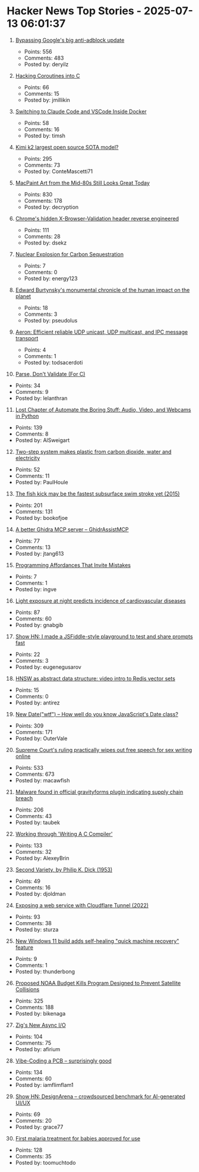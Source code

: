 # Hacker News Top Stories - 2025-07-13 06:01:37

1. [Bypassing Google's big anti-adblock update](https://0x44.xyz/blog/web-request-blocking/)
   - Points: 556
   - Comments: 483
   - Posted by: deryilz

2. [Hacking Coroutines into C](https://wiomoc.de/misc/posts/hacking_coroutines_into_c.html)
   - Points: 66
   - Comments: 15
   - Posted by: jmillikin

3. [Switching to Claude Code and VSCode Inside Docker](https://timsh.org/claude-inside-docker/)
   - Points: 58
   - Comments: 16
   - Posted by: timsh

4. [Kimi k2 largest open source SOTA model?](https://github.com/MoonshotAI/Kimi-K2)
   - Points: 295
   - Comments: 73
   - Posted by: ConteMascetti71

5. [MacPaint Art from the Mid-80s Still Looks Great Today](https://blog.decryption.net.au/posts/macpaint.html)
   - Points: 830
   - Comments: 178
   - Posted by: decryption

6. [Chrome's hidden X-Browser-Validation header reverse engineered](https://github.com/dsekz/chrome-x-browser-validation-header)
   - Points: 111
   - Comments: 28
   - Posted by: dsekz

7. [Nuclear Explosion for Carbon Sequestration](https://arxiv.org/abs/2501.06623)
   - Points: 7
   - Comments: 0
   - Posted by: energy123

8. [Edward Burtynsky's monumental chronicle of the human impact on the planet](https://www.newyorker.com/culture/photo-booth/earths-poet-of-scale)
   - Points: 18
   - Comments: 3
   - Posted by: pseudolus

9. [Aeron: Efficient reliable UDP unicast, UDP multicast, and IPC message transport](https://github.com/aeron-io/aeron)
   - Points: 4
   - Comments: 1
   - Posted by: todsacerdoti

10. [Parse, Don't Validate (For C)](https://www.lelanthran.com/chap13/content.html)
   - Points: 34
   - Comments: 9
   - Posted by: lelanthran

11. [Lost Chapter of Automate the Boring Stuff: Audio, Video, and Webcams in Python](https://inventwithpython.com/blog/lost-av-chapter.html)
   - Points: 139
   - Comments: 8
   - Posted by: AlSweigart

12. [Two-step system makes plastic from carbon dioxide, water and electricity](https://phys.org/news/2025-06-plastic-carbon-dioxide-electricity.html)
   - Points: 52
   - Comments: 11
   - Posted by: PaulHoule

13. [The fish kick may be the fastest subsurface swim stroke yet (2015)](https://nautil.us/is-this-new-swim-stroke-the-fastest-yet-235511/)
   - Points: 201
   - Comments: 131
   - Posted by: bookofjoe

14. [A better Ghidra MCP server – GhidrAssistMCP](https://github.com/jtang613/GhidrAssistMCP)
   - Points: 77
   - Comments: 13
   - Posted by: jtang613

15. [Programming Affordances That Invite Mistakes](https://thetechenabler.substack.com/p/programming-affordance-when-a-languages)
   - Points: 7
   - Comments: 1
   - Posted by: ingve

16. [Light exposure at night predicts incidence of cardiovascular diseases](https://www.medrxiv.org/content/10.1101/2025.06.20.25329961v1)
   - Points: 87
   - Comments: 60
   - Posted by: gnabgib

17. [Show HN: I made a JSFiddle-style playground to test and share prompts fast](https://langfa.st/)
   - Points: 22
   - Comments: 3
   - Posted by: eugenegusarov

18. [HNSW as abstract data structure: video intro to Redis vector sets](https://www.youtube.com/watch?v=kVApsFUeuEA)
   - Points: 15
   - Comments: 0
   - Posted by: antirez

19. [New Date("wtf") – How well do you know JavaScript's Date class?](https://jsdate.wtf)
   - Points: 309
   - Comments: 171
   - Posted by: OuterVale

20. [Supreme Court's ruling practically wipes out free speech for sex writing online](https://ellsberg.substack.com/p/free-speech)
   - Points: 533
   - Comments: 673
   - Posted by: macawfish

21. [Malware found in official gravityforms plugin indicating supply chain breach](https://patchstack.com/articles/critical-malware-found-in-gravityforms-official-plugin-site/)
   - Points: 206
   - Comments: 43
   - Posted by: taubek

22. [Working through 'Writing A C Compiler'](https://jollygoodsw.wordpress.com/2025/03/13/working-through-writing-a-c-compiler/)
   - Points: 133
   - Comments: 32
   - Posted by: AlexeyBrin

23. [Second Variety, by Philip K. Dick (1953)](https://www.gutenberg.org/files/32032/32032-h/32032-h.htm)
   - Points: 49
   - Comments: 16
   - Posted by: djoldman

24. [Exposing a web service with Cloudflare Tunnel (2022)](https://erisa.dev/exposing-a-web-service-with-cloudflare-tunnel/)
   - Points: 93
   - Comments: 38
   - Posted by: sturza

25. [New Windows 11 build adds self-healing "quick machine recovery" feature](https://arstechnica.com/gadgets/2025/07/new-windows-11-build-adds-self-healing-quick-machine-recovery-feature/)
   - Points: 9
   - Comments: 1
   - Posted by: thunderbong

26. [Proposed NOAA Budget Kills Program Designed to Prevent Satellite Collisions](https://skyandtelescope.org/astronomy-news/proposed-noaa-budget-kills-program-to-prevent-satellite-collisions/)
   - Points: 325
   - Comments: 188
   - Posted by: bikenaga

27. [Zig's New Async I/O](https://kristoff.it/blog/zig-new-async-io/)
   - Points: 104
   - Comments: 75
   - Posted by: afirium

28. [Vibe-Coding a PCB – surprisingly good](https://atomic14.substack.com/p/vibe-coding-a-pcb-surprisingly-good)
   - Points: 134
   - Comments: 60
   - Posted by: iamflimflam1

29. [Show HN: DesignArena – crowdsourced benchmark for AI-generated UI/UX](https://www.designarena.ai/)
   - Points: 69
   - Comments: 20
   - Posted by: grace77

30. [First malaria treatment for babies approved for use](https://www.bbc.com/news/articles/c89e872jdjxo)
   - Points: 128
   - Comments: 35
   - Posted by: toomuchtodo

